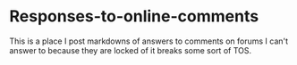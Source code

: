 # Responses-to-online-comments
This is a place I post markdowns of answers to comments on forums I can't answer to because they are locked of it breaks some sort of TOS.
